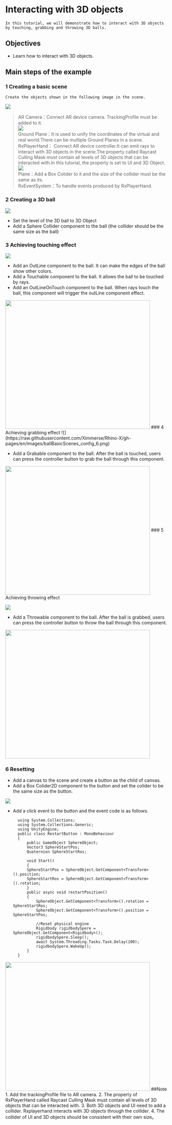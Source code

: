 # Interacting with 3D objects
	In this tutorial, we will demonstrate how to interact with 3D objects by touching, grabbing and throwing 3D balls.

## Objectives
- Learn how to interact with 3D objects.

## Main steps of the example
### 1 Creating a basic scene
 	Create the objects shown in the following image in the scene.
![](https://raw.githubusercontent.com/Ximmerse/Rhino-X/gh-pages/en/images/ballBasicScenes_config_1.png)
>AR Camera：Connect AR device camera. TrackingProfile must be added to it.   
![](https://raw.githubusercontent.com/Ximmerse/Rhino-X/gh-pages/en/images/ballBasicScenes_config_2.png)   
>Ground Plane：It is used to unify the coordinates of the virtual and real world.There can be multiple Ground Planes in a scene.      
>RxPlayerHand： Connect AR device controller.It can emit rays to interact with 3D objects in the scene.The property called Raycast Culling Mask must contain all levels of 3D objects that can be interacted with.In this tutorial, the property is set to UI and 3D Object.   
![](https://raw.githubusercontent.com/Ximmerse/Rhino-X/gh-pages/en/images/ballBasicScenes_config_3.png)    
>Plane：Add a Box Colider to it and the size of the collider must be the same as its.        
>RxEventSystem：To handle events produced by RxPlayerHand.      

### 2 Creating a 3D ball
![](https://raw.githubusercontent.com/Ximmerse/Rhino-X/gh-pages/en/images/ballBasicScenes_config_4.png) 

 - Set the level of the 3D ball to 3D Object   
 - Add a Sphere Collider component to the ball (the collider should be the same size as the ball)

### 3 Achieving touching effect
![](https://raw.githubusercontent.com/Ximmerse/Rhino-X/gh-pages/en/images/ballBasicScenes_config_5.png)      

- Add an OutLine component to the ball. It can make the edges of the ball show other colors.      
- Add a Touchable component to the ball. It allows the ball to be touched by rays.   
- Add an OutLineOnTouch component to the ball. When rays touch the ball, this component will trigger the outLine component effect.   
    
<img src="https://raw.githubusercontent.com/Ximmerse/Rhino-X/gh-pages/en/images/outline.gif" height="400px" width="450px" align=middle/>
### 4 Achieving grabbing effect
![](https://raw.githubusercontent.com/Ximmerse/Rhino-X/gh-pages/en/images/ballBasicScenes_config_6.png) 


- Add a Grabable component to the ball. After the ball is touched, users can press the controller button to grab the ball through this component.    

<img src="https://raw.githubusercontent.com/Ximmerse/Rhino-X/gh-pages/en/images/grabable.gif" height="400px" width="450px" div align=center  />
### 5 Achieving throwing effect

![](https://raw.githubusercontent.com/Ximmerse/Rhino-X/gh-pages/en/images/ballBasicScenes_config_7.png) 

- Add a Throwable component to the ball. After the ball is grabbed, users can press the controller button to throw the ball through this component.    
 
<img src="https://raw.githubusercontent.com/Ximmerse/Rhino-X/gh-pages/en/images/throwable.gif" height="400px" width="450px"/>

### 6 Resetting
- Add a canvas to the scene and create a button as the child of canvas.
- Add a Box Colider2D component to the button and set the colider to be the same size as the button.

 ![](https://raw.githubusercontent.com/Ximmerse/Rhino-X/gh-pages/en/images/ballBasicScenes_config_8.png) 

- Add a click event to the button and the event code is as follows.    

        using System.Collections;
    	using System.Collections.Generic;
    	using UnityEngine;
    	public class RestartButton : MonoBehaviour
		{
   			public GameObject SphereObject;
    		Vector3 SphereStartPos;
    		Quaternion SphereStartRos;

    		void Start()
    		{
        	SphereStartPos = SphereObject.GetComponent<Transform>().position;
        	SphereStartRos = SphereObject.GetComponent<Transform>().rotation;
    		}
    		public async void restartPosition()
    		{
        		SphereObject.GetComponent<Transform>().rotation = SphereStartRos;
        		SphereObject.GetComponent<Transform>().position = SphereStartPos;

        		//Reset physical engine
        		Rigidbody rigidbodySpere = SphereObject.GetComponent<Rigidbody>();
        		rigidbodySpere.Sleep();
        		await System.Threading.Tasks.Task.Delay(100);
        		rigidbodySpere.WakeUp();
    		}
		}


 
<img src="https://raw.githubusercontent.com/Ximmerse/Rhino-X/gh-pages/en/images/reset.gif" height="400px" width="450px"/>
##Note
1. Add the trackingProfile file to AR camera.
2. The property of RxPlayerHand called Raycast Culling Mask must contain all levels of 3D objects that can be interacted with.
3. Both 3D objects and UI need to add a collider. Rxplayerhand interacts with 3D objects through the collider.
4. The collider of UI and 3D objects should be consistent with their own size。
